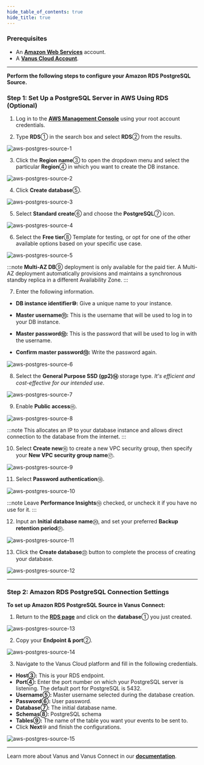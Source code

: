 ```yaml
--- 
hide_table_of_contents: true
hide_title: true
---
```


### Prerequisites

- An [**Amazon Web Services**](https://aws.amazon.com) account.
- A [**Vanus Cloud Account**](https://cloud.vanus.ai).

---

**Perform the following steps to configure your Amazon RDS PostgreSQL Source.**

### Step 1: Set Up a PostgreSQL Server in AWS Using RDS (Optional)

1. Log in to the [**AWS Management Console**](https://aws.amazon.com/) using your root account credentials.

2. Type **RDS**① in the search box and select **RDS**② from the results.

![aws-postgres-source-1](images/aws-postgres-source-1.webp)

3. Click the **Region name**③ to open the dropdown menu and select the particular **Region**④ in which you want to create the DB instance.

![aws-postgres-source-2](images/aws-postgres-source-2.webp)

4. Click **Create database**⑤.

![aws-postgres-source-3](images/aws-postgres-source-3.webp)

5. Select **Standard create**⑥ and choose the **PostgreSQL**⑦ icon.

![aws-postgres-source-4](images/aws-postgres-source-4.webp)

6. Select the **Free tier**⑧ Template for testing, or opt for one of the other available options based on your specific use case.

![aws-postgres-source-5](images/aws-postgres-source-5.webp)

:::note
**Multi-AZ DB**⑨ deployment is only available for the paid tier. A Multi-AZ deployment automatically provisions and maintains a synchronous standby replica in a different Availability Zone.
:::

7. Enter the following information.

- **DB instance identifier⑩:** Give a unique name to your instance.

- **Master username⑪:** This is the username that will be used to log in to your DB instance.

- **Master password⑫:** This is the password that will be used to log in with the username.

- **Confirm master password⑬:** Write the password again.

![aws-postgres-source-6](images/aws-postgres-source-6.webp)

8. Select the **General Purpose SSD (gp2)⑭** storage type. *It's efficient and cost-effective for our intended use*.

![aws-postgres-source-7](images/aws-postgres-source-7.webp)

9. Enable **Public access**⑮.

![aws-postgres-source-8](images/aws-postgres-source-8.webp)

:::note
This allocates an IP to your database instance and allows direct connection to the database from the internet.
:::

10. Select **Create new**⑯ to create a new VPC security group, then specify your **New VPC security group name**⑰.

![aws-postgres-source-9](images/aws-postgres-source-9.webp)

11. Select **Password authentication**⑱.

![aws-postgres-source-10](images/aws-postgres-source-10.webp)

:::note
Leave **Performance Insights**⑲ checked, or uncheck it if you have no use for it.
:::

12. Input an **Initial database name**⑳, and set your preferred **Backup retention period**㉑.

![aws-postgres-source-11](images/aws-postgres-source-11.webp)

13. Click the **Create database**㉒ button to complete the process of creating your database.

![aws-postgres-source-12](images/aws-postgres-source-12.webp)

---

### Step 2: Amazon RDS PostgreSQL Connection Settings

**To set up Amazon RDS PostgreSQL Source in Vanus Connect:**

1. Return to the [**RDS page**](https://console.aws.amazon.com/rds/) and click on the **database**① you just created.

![aws-postgres-source-13](images/aws-postgres-source-13.webp)

2. Copy your **Endpoint & port**②.

![aws-postgres-source-14](images/aws-postgres-source-14.webp)

3. Navigate to the Vanus Cloud platform and fill in the following credentials.

- **Host③:** This is your RDS endpoint.
- **Port④:** Enter the port number on which your PostgreSQL server is listening. The default port for PostgreSQL is 5432.
- **Username⑤:** Master username selected during the database creation.
- **Password⑥:** User password.
- **Database⑦:** The initial database name.
- **Schemas⑧:** PostgreSQL schema
- **Tables⑨:** The name of the table you want your events to be sent to.
- Click **Next**⑩ and finish the configurations.

![aws-postgres-source-15](images/aws-postgres-source-15.webp)

---

Learn more about Vanus and Vanus Connect in our [**documentation**](https://docs.vanus.ai/getting-started/what-is-vanus).
